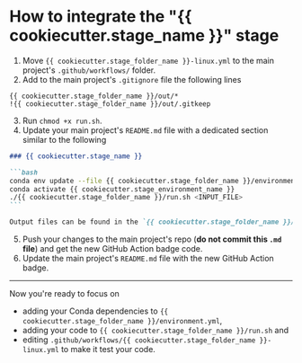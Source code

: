 # How to integrate the "{{ cookiecutter.stage_name }}" stage

1. Move `{{ cookiecutter.stage_folder_name }}-linux.yml` to the main project's `.github/workflows/` folder.
2. Add to the main project's `.gitignore` file the following lines

```gitignore
{{ cookiecutter.stage_folder_name }}/out/*
!{{ cookiecutter.stage_folder_name }}/out/.gitkeep
```

3. Run `chmod +x run.sh`.
4. Update your main project's `README.md` file with a dedicated section similar to the following

````markdown
### {{ cookiecutter.stage_name }}

```bash
conda env update --file {{ cookiecutter.stage_folder_name }}/environment.yml
conda activate {{ cookiecutter.stage_environment_name }}
./{{ cookiecutter.stage_folder_name }}/run.sh <INPUT_FILE>
```

Output files can be found in the `{{ cookiecutter.stage_folder_name }}/out/` folder.
````

5. Push your changes to the main project's repo (**do not commit this `.md` file**) and get the new GitHub Action badge code.
6. Update the main project's `README.md` file with the new GitHub Action badge.

---

Now you're ready to focus on

- adding your Conda dependencies to `{{ cookiecutter.stage_folder_name }}/environment.yml`,
- adding your code to `{{ cookiecutter.stage_folder_name }}/run.sh` and
- editing `.github/workflows/{{ cookiecutter.stage_folder_name }}-linux.yml` to make it test your code.
